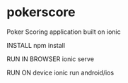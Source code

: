 # pokerscore
Poker Scoring application built on ionic

INSTALL
npm install

RUN IN BROWSER
ionic serve

RUN ON device
ionic run android/ios
